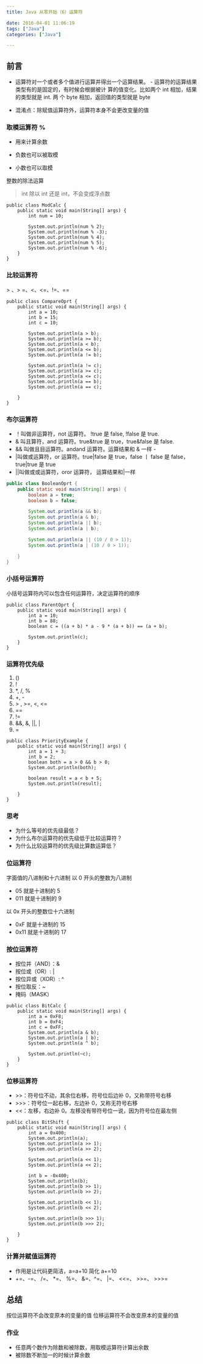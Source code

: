 ```yaml
---
title: Java 从零开始（6）运算符

date: 2016-04-01 11:06:19
tags: ["Java"]
categories: ["Java"]

---
```


## 前言

* 运算符对一个或者多个值进行运算并得出一个运算结果。 - 运算符的运算结果类型有的是固定的，有时候会根据被计 算的值变化。比如两个 int 相加，结果的类型就是 int. 两 个 byte 相加，返回值的类型就是 byte

* 混淆点：除赋值运算符外，运算符本身不会更改变量的值

### 取模运算符 %

* 用来计算余数

*  负数也可以被取模

* 小数也可以取模

 整数的除法运算

> int 除以 int 还是 int，不会变成浮点数

```
public class ModCalc {
    public static void main(String[] args) {
        int num = 10;

        System.out.println(num % 2);
        System.out.println(num % -3);
        System.out.println(num % 4);
        System.out.println(num % 5);
        System.out.println(num % -6);
    }
}
```

### 比较运算符

\> 、> =、<、<=、!=、==

```
public class CompareOprt {
    public static void main(String[] args) {
        int a = 10;
        int b = 15;
        int c = 10;

        System.out.println(a > b);
        System.out.println(a >= b);
        System.out.println(a < b);
        System.out.println(a <= b);
        System.out.println(a != b);

        System.out.println(a != c);
        System.out.println(a >= c);
        System.out.println(a <= c);
        System.out.println(a == b);
        System.out.println(a == c);

    }
}
```

### 布尔运算符

* ！叫做非运算符，not 运算符。 !true 是 false, !false 是 true.
* & 叫且算符，and 运算符。true&true 是 true，true&false 是 false.
* && 叫做且目运算符。andand 运算符。运算结果和 & 一样 -
* |叫做或运算符，or 运算符。true|false 是 true，false 丨 false 是 false，true|true 是 true
*  ||叫做或或运算符，oror 运算符， 运算结果和|一样

```Java
public class BooleanOprt {
    public static void main(String[] args) {
        boolean a = true;
        boolean b = false;

        System.out.println(a && b);
        System.out.println(a & b);
        System.out.println(a || b);
        System.out.println(a | b);

        System.out.println(a || (10 / 0 > 1));
        System.out.println(a | (10 / 0 > 1));

    }
}
```

### 小括号运算符

小括号运算符内可以包含任何运算符，决定运算符的顺序

```
public class ParentOprt {
    public static void main(String[] args) {
        int a = 10;
        int b = 88;
        boolean c = ((a + b) * a - 9 * (a + b)) == (a + b);

        System.out.println(c);
    }
}
```

### 运算符优先级

1. ()
2. !
3. *, /, %
4. +, -
5. \> , >=, <, <=
6. ==
7. !=
8. &&, &, ||, |
9. =

```
public class PriorityExample {
    public static void main(String[] args) {
        int a = 1 + 3;
        int b = 2;
        boolean both = a > 0 && b > 0;
        System.out.println(both);

        boolean result = a < b + 5;
        System.out.println(result);

    }
}
```

### 思考

* 为什么等号的优先级最低？
* 为什么布尔运算符的优先级低于比较运算符？
* 为什么比较运算符的优先级比算数运算低？

### 位运算符

字面值的八进制和十六进制
以 0 开头的整数为八进制

* 05 就是十进制的 5
* 011 就是十进制的 9

以 0x 开头的整数位十六进制

* 0xF 就是十进制的 15
* 0x11 就是十进制的 17

### 按位运算符

* 按位并（AND）：&
* 按位或（OR）: |
* 按位异或（XOR）: ^
* 按位取反：~
* 掩码（MASK）

```
public class BitCalc {
    public static void main(String[] args) {
        int a = 0xF8;
        int b = 0xF4;
        int c = 0xFF;
        System.out.println(a & b);
        System.out.println(a | b);
        System.out.println(a ^ b);

        System.out.println(~c);
    }
}
```

### 位移运算符

* \>>：符号位不动，其余位右移，符号位后边补 0，又称带符号右移
* \>>>：符号位一起右移，左边补 0，又称无符号右移
* <<：左移，右边补 0。左移没有带符号位一说，因为符号位在最左侧

```
public class BitShift {
    public static void main(String[] args) {
        int a = 0x400;
        System.out.println(a);
        System.out.println(a >> 1);
        System.out.println(a >> 2);

        System.out.println(a << 1);
        System.out.println(a << 2);

        int b = -0x400;
        System.out.println(b);
        System.out.println(b >> 1);
        System.out.println(b >> 2);

        System.out.println(b << 1);
        System.out.println(b << 2);

        System.out.println(b >>> 1);
        System.out.println(b >>> 2);

    }
}
```

### 计算并赋值运算符

* 作用是让代码更简洁，a=a+10 简化 a+=10
* +=、-=、 /=、 *=、 %=、 &=、^=、 |=、 <<=、 >>=、 >>>=

## 总结

按位运算符不会改变原本的变量的值
位移运算符不会改变原本的变量的值

### 作业

- 任意两个数作为除数和被除数，用取模运算符计算出余数
- 被除数不断加一的时候计算余数
